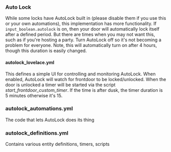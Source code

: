 ### Auto Lock

While some locks have AutoLock built in (please disable them if you use this or your own automations), this implementation has more functionality.  If `input_boolean.autolock` is on, then your door will automatically lock itself after a defined period.  But there are times when you may not want this, such as if you're hosting a party.  Turn AutoLock off so it's not becoming a problem for everyone.  Note, this will automatically turn on after 4 hours, though this duration is easily changed.

#### autolock_lovelace.yml
This defines a simple UI for controlling and monitoring AutoLock.  When enabled, AutoLock will watch for frontdoor to be locked/unlocked.  When the door is unlocked a timer will be started via the script *start_frontdoor_custom_timer*.  If the time is after dusk, the timer duration is 5 minutes otherwise it's 15.  

### autolock_automations.yml
The code that lets AutoLock does its thing

### autolock_definitions.yml
Contains various entity definitions, timers, scripts
